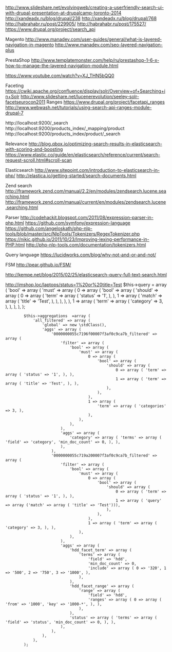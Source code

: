 http://www.slideshare.net/evolvingweb/creating-a-userfriendly-search-ui-with-drupal-presentation-at-drupalcamp-toronto-2014
http://xandeadx.ru/blog/drupal/238
http://xandeadx.ru/blog/drupal/768
http://habrahabr.ru/post/229905/
http://habrahabr.ru/post/175527/
https://www.drupal.org/project/search_api

Magento
http://www.manadev.com/user-guides/general/what-is-layered-navigation-in-magento
http://www.manadev.com/seo-layered-navigation-plus

PrestaShop
http://www.templatemonster.com/help/ru/prestashop-1-6-x-how-to-manage-the-layered-navigation-module.html

https://www.youtube.com/watch?v=XJ_THN5bQQ0


Faceting
https://cwiki.apache.org/confluence/display/solr/Overview+of+Searching+in+Solr
http://www.slideshare.net/lucenerevolution/seeley-solr-facetseurocon2011
Ranges
https://www.drupal.org/project/facetapi_ranges
http://www.webwash.net/tutorials/using-search-api-ranges-module-drupal-7

http://localhost:9200/_search
http://localhost:9200/products_index/_mapping/product
http://localhost:9200/products_index/product/_search

Relevance
http://blog.qbox.io/optimizing-search-results-in-elasticsearch-with-scoring-and-boosting
https://www.elastic.co/guide/en/elasticsearch/reference/current/search-request-scroll.html#scroll-scan


Elasticsearch
http://www.sitepoint.com/introduction-to-elasticsearch-in-php/
http://elastica.io/getting-started/search-documents.html

Zend search
http://framework.zend.com/manual/2.2/en/modules/zendsearch.lucene.searching.html
http://framework.zend.com/manual/current/en/modules/zendsearch.lucene.searching.html

Parser
http://codehackit.blogspot.com/2011/08/expression-parser-in-php.html
https://github.com/symfony/expression-language
https://github.com/angeloskath/php-nlp-tools/blob/master/src/NlpTools/Tokenizers/RegexTokenizer.php
https://nikic.github.io/2011/10/23/Improving-lexing-performance-in-PHP.html
http://php-nlp-tools.com/documentation/tokenizers.html

Query language
https://lucidworks.com/blog/why-not-and-or-and-not/

FSM
http://pear.github.io/FSM/




http://kempe.net/blog/2015/02/25/elasticsearch-query-full-text-search.html

http://imshop.loc/laptops/status=1%20or%20title=Test
$this->query = array (
                'bool' => array (
                    'must' => array (
                        0 => array (
                            'bool' => array (
                                'should' => array (
                                    0 => array ( 'term' => array ( 'status' => '1', ), ),
                                    1 => array ( 'match' => array ( 'title' => 'Test', ), ),
                                ),
                            ),
                        ),
                        1 => array ( 'term' => array ( 'category' => 3, ), ),
                    ),
                ),
            );

            $this->aggregations  =array (
                'all_filtered' => array (
                    'global' => new \stdClass(),
                    'aggs' => array (
                        '0000000055c7196f00007f3af0c9ca7b_filtered' => array (
                            'filter' => array (
                                'bool' => array (
                                    'must' => array (
                                        0 => array (
                                            'bool' => array (
                                                'should' => array (
                                                    0 => array ( 'term' => array ( 'status' => '1', ), ),
                                                    1 => array ( 'term' => array ( 'title' => 'Test', ), ),
                                                ),
                                            ),
                                        ),
                                        1 => array (
                                            'term' => array ( 'categories' => 3, ),
                                        ),
                                    ),
                                ),
                            ),
                            'aggs' => array (
                                'category' => array ( 'terms' => array ( 'field' => 'category', 'min_doc_count' => 0, ), ),
                            ),
                        ),
                        '0000000055c719a200007f3af0c9ca7b_filtered' => array (
                            'filter' => array (
                                'bool' => array (
                                    'must' => array (
                                        0 => array (
                                            'bool' => array (
                                                'should' => array (
                                                    0 => array ( 'term' => array ( 'status' => '1', ), ),
                                                    1 => array ( 'query' => array ('match' => array ( 'title' => 'Test'))),
                                                ),
                                            ),
                                        ),
                                        1 => array ( 'term' => array ( 'category' => 3, ), ),
                                    ),
                                ),
                            ),
                            'aggs' => array (
                                'hdd_facet_term' => array (
                                    'terms' => array (
                                        'field' => 'hdd',
                                        'min_doc_count' => 0,
                                        'include' => array ( 0 => '320', 1 => '500', 2 => '750', 3 => '1000', ),
                                    ),
                                ),
                                'hdd_facet_range' => array (
                                    'range' => array (
                                        'field' => 'hdd',
                                        'ranges' => array ( 0 => array ( 'from' => '1000', 'key' => '1000-*', ), ),
                                    ),
                                ),
                                'status' => array ( 'terms' => array ( 'field' => 'status', 'min_doc_count' => 0, ), ),
                            ),
                        ),
                    ),
                ),
            );